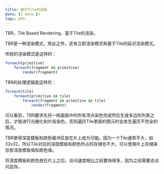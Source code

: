 ```yaml
---
title: 基于Tile的渲染
date: {{ date }}
tags: GPU
---
```


TBR，Tile Based Rendering，基于Tile的渲染。

TBR是一种渲染模式，除此之外，还有立即渲染模式和基于Tile的延迟渲染模式。

传统的渲染模式是这样的：
```js
foreach(primitive)
    foreach(fragment in primitive)
        render(fragment)
```

TBR的处理逻辑是这样的：

```js
foreach(tile)
    foreach(primitive in tile)
        foreach(fragment in primitive in tile)
            render(fragment)
```

可以看到，TBR要求先将一帧画面中的所有顶点染色完成然后生成多边形列表之后，才能进行光栅化和片段染色，否则遍历Tile里面的图元时会发生遍历不完全的情况。

TBR使得深度模板和颜色缓冲区放在片上成为可能。因为一个Tile通常不大，如32x32，所以Tile对应的深度模板和颜色所占的存储也不大，可以使用片上存储来存放深度模板值和颜色值。

将深度模板和颜色放在片上之后，访问速度相比之前要快得多，因为之前需要去访问显存。